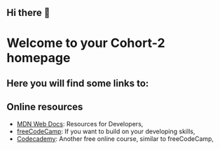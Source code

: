 ## Hi there 👋

# Welcome to your Cohort-2 homepage

## Here you will find some links to:

## Online resources
<!-- [Wiki](https://github.com/Take2-Cohort-1/.github/wiki): Here you can find information for the week, -->
- [MDN Web Docs](https://developer.mozilla.org/en-US/): Resources for Developers,
- [freeCodeCamp](https://www.freecodecamp.org/learn/2022/responsive-web-design/): If you want to build on your developing skills,
- [Codecademy](https://www.codecademy.com/catalog): Another free online course, similar to freeCodeCamp,

<!--

**Here are some ideas to get you started:**

🙋‍♀️ A short introduction - what is your organization all about?
🌈 Contribution guidelines - how can the community get involved?
👩‍💻 Useful resources - where can the community find your docs? Is there anything else the community should know?
🍿 Fun facts - what does your team eat for breakfast?
🧙 Remember, you can do mighty things with the power of [Markdown](https://docs.github.com/github/writing-on-github/getting-started-with-writing-and-formatting-on-github/basic-writing-and-formatting-syntax)
-->
